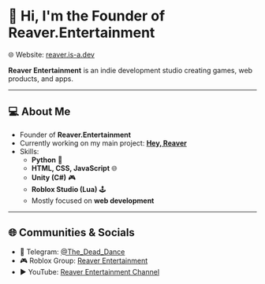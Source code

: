 # 👋 Hi, I'm the Founder of Reaver.Entertainment  

🌐 Website: [reaver.is-a.dev](https://reaver.is-a.dev)  

**Reaver Entertainment** is an indie development studio creating games, web products, and apps.  

---

## 💻 About Me  
- Founder of **Reaver.Entertainment**  
- Currently working on my main project: **[Hey, Reaver](https://hey.reaver.is-a.dev/)**  
- Skills:  
  - **Python** 🐍  
  - **HTML, CSS, JavaScript** 🌐  
  - **Unity (C#)** 🎮  
  - **Roblox Studio (Lua)** 🕹️  
  - Mostly focused on **web development**  

---

## 🌐 Communities & Socials
- 💬 Telegram: [@The_Dead_Dance](https://t.me/The_Dead_Dance)  
- 🎮 Roblox Group: [Reaver Entertainment](https://www.roblox.com/communities/34725595/Reaver-Entertainment#!/about)  
- ▶️ YouTube: [Reaver Entertainment Channel](https://www.youtube.com/@reaver.entertainment) 

